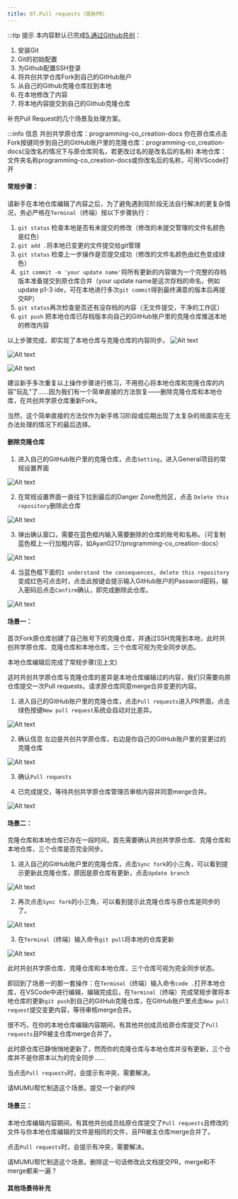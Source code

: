 ```yaml
---
title: 07.Pull requests（简称PR）
---
```


:::tip 提示
本内容默认已完成[5.通过Github共创](../p0/p0-5-collaborate.md)：
1. 安装Git
2. Git的初始配置
3. 为Github配置SSH登录
4. 将共创共学仓库Fork到自己的GitHub账户
5. 从自己的Github克隆仓库拉到本地
6. 在本地修改了内容
7. 将本地内容提交到自己的Github克隆仓库

补充Pull Request的几个场景及处理方案。

:::info 信息
共创共学原仓库：programming-co_creation-docs
你在原仓库点击Fork按键同步到自己的GitHub账户里的克隆仓库：programming-co_creation-docs(没改名的情况下与原仓库同名，若更改过名的是改名后的名称)
本地仓库：文件夹名称programming-co_creation-docs或你改名后的名称，可用VScode打开

#### 常规步骤：
请新手在本地仓库编辑了内容之后，为了避免遇到现阶段无法自行解决的更复杂情况，务必严格在`Terminal`（终端）按以下步骤执行：
1. `git status` 检查本地是否有未提交的修改（修改的未提交管理的文件名颜色是红色）
2. `git add .`将本地已变更的文件提交给git管理
3. `git status` 检查上一步操作是否提交成功（修改的文件名颜色由红色变成绿色）
4.  `git commit -m 'your update name'`将所有更新的内容做为一个完整的存档版本准备提交到原仓库合并（your update name是这次存档的命名，例如update p1-3 ide，可在本地进行多次`git commit`得到最终满意的版本后再提交RP）
5. `git status`再次检查是否还有没存档的内容（无文件提交，干净的工作区）
6. `git push` 把本地仓库已存档版本向自己的GitHub账户里的克隆仓库推送本地的修改内容

以上步骤完成，即实现了本地仓库与克隆仓库的内容同步。
![Alt text](Pull%20requests.assets/Xnip2023-03-02_18-43-11.jpg)

![Alt text](Pull%20requests.assets/Xnip2023-03-02_18-44-44.jpg)

![Alt text](Pull%20requests.assets/Xnip2023-03-02_18-45-24.jpg)


建议新手多次重复以上操作步骤进行练习，不用担心将本地仓库和克隆仓库的内容"玩乱"了......因为我们有一个简单直接的方法恢复——删除克隆仓库和本地仓库，在共创共学原仓库重新Fork。

当然，这个简单直接的方法仅作为新手练习阶段或后期出现了太复杂的局面实在无办法处理的情况下的最后选择。

#### 删除克隆仓库
1. 进入自己的GitHub账户里的克隆仓库，点击`Setting`，进入General项目的常规设置界面

![Alt text](Pull%20requests.assets/Xnip2023-03-01_10-13-25.jpg)

2. 在常规设置界面一直往下拉到最后的Danger Zone危险区，点击 `Delete this repository`删除此仓库

![Alt text](Pull%20requests.assets/Xnip2023-03-01_10-13-52.jpg)


3. 弹出确认窗口，需要在蓝色框内输入需要删除的仓库的账号和名称。（可复制蓝色框上一行加粗内容，如Ayan0217/programming-co_creation-docs）

![Alt text](Pull%20requests.assets/Xnip2023-03-01_10-14-31.jpg)

4. 当蓝色框下面的`I understand the consequences, delete this repository`变成红色可点击时，点击此按键会提示输入GitHub账户的Password密码，输入密码后点击`Confirm`确认，即完成删除此仓库。

![Alt text](Pull%20requests.assets/Xnip2023-03-01_10-15-19.jpg)


#### 场景一：
首次Fork原仓库创建了自己账号下的克隆仓库，并通过SSH克隆到本地，此时共创共学原仓库、克隆仓库和本地仓库，三个仓库可视为完全同步状态。

本地仓库编辑后完成了常规步骤(见上文)

这时共创共学原仓库与克隆仓库的差异是本地仓库编辑过的内容，我们只需要向原仓库提交一次Pull requests，请求原仓库同意merge合并变更的内容。

1. 进入自己的GitHub账户里的克隆仓库，点击`Pull requests`进入PR界面，点击绿色按键`New pull request`系统会自动对比差异。

![Alt text](Pull%20requests.assets/Xnip2023-03-08_08-38-20.jpg)

2. 确认信息
左边是共创共学原仓库，右边是你自己的GitHub账户里的变更过的克隆仓库

![Alt text](Pull%20requests.assets/Xnip2023-03-08_08-45-55.jpg)

3. 确认`Pull requests`

4. 已完成提交，等待共创共学原仓库管理员审核内容并同意merge合并。

![Alt text](Pull%20requests.assets/Xnip2023-03-02_18-49-57.jpg)

#### 场景二：
克隆仓库和本地仓库已存在一段时间，首先需要确认共创共学原仓库、克隆仓库和本地仓库，三个仓库是否完全同步。

1. 进入自己的GitHub账户里的克隆仓库，点击`Sync fork`的小三角，可以看到提示更新此克隆仓库，原因是原仓库有更新，点击`Update branch`


![Alt text](Pull%20requests.assets/Xnip2023-03-08_13-14-48.jpg)

2. 再次点击`Sync fork`的小三角，可以看到提示此克隆仓库与原仓库是同步的了。

![Alt text](Pull%20requests.assets/Xnip2023-03-08_13-30-38.jpg)

3. 在`Terminal`（终端）输入命令`git pull`将本地的仓库更新

![Alt text](Pull%20requests.assets/Xnip2023-03-08_13-38-46.jpg)


 此时共创共学原仓库、克隆仓库和本地仓库，三个仓库可视为完全同步状态。
 
 即回到了场景一的那一套操作：在`Terminal`（终端）输入命令`code .`打开本地仓库，在VSCode中进行编辑，编辑完成后，在`Terminal`（终端）完成常规步骤将本地仓库的更新`git push`到自己的GitHub克隆仓库，在GitHub账户里点击`New pull request`提交变更内容，等待审核merge合并。

很不巧，在你的本地仓库编辑内容期间，有其他共创成员给原仓库提交了`Pull requests`且PR被主仓库merge合并了。

此时原仓库已静悄悄地更新了，然而你的克隆仓库与本地仓库并没有更新，三个仓库并不是你原本以为的完全同步......

当点击`Pull requests`时，会提示有冲突，需要解决。

请MUMU帮忙制造这个场景。提交一个新的PR

#### 场景三：
本地仓库编辑内容期间，有其他共创成员给原仓库提交了`Pull requests`且修改的文件与你本地仓库编辑的文件是相同的文件，且PR被主仓库merge合并了。

点击`Pull requests`时，会提示有冲突，需要解决。

请MUMU帮忙制造这个场景。删除这一句话修改此文档提交PR，merge和不merge都来一遍？


#### 其他场景待补充